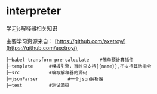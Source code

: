 # interpreter
学习js解释器相关知识

主要学习资源来自：
[https://github.com/axetroy/](https://github.com/axetroy/)


```
├─babel-transform-pre-calculate    #简单预计算插件
├─template      #模板引擎，暂时只支持{{name}},不支持其他指令
├─src           #编写解释器的源码
├─jsonParser           #一个json解析器
├─test          #测试源码
```
